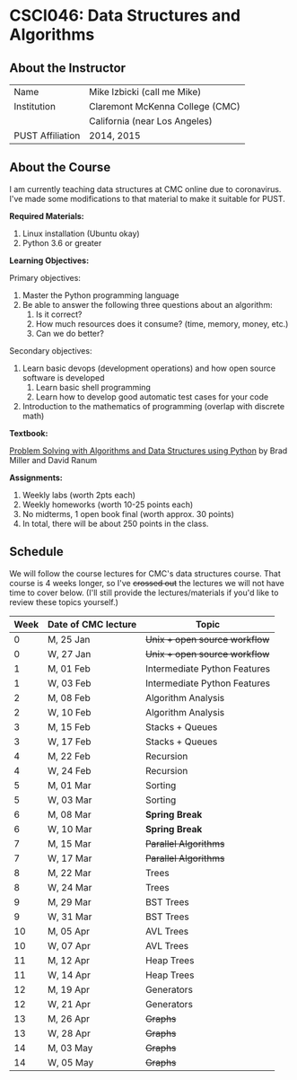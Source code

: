 # CSCI046: Data Structures and Algorithms

## About the Instructor

|||
| ----------------- | ----------------------------------------- |
| Name              | Mike Izbicki (call me Mike)               |
| Institution       | Claremont McKenna College (CMC)           |
|                   | California (near Los Angeles)             |
| PUST Affiliation  | 2014, 2015                                |

## About the Course

I am currently teaching data structures at CMC online due to coronavirus.
I've made some modifications to that material to make it suitable for PUST.

**Required Materials:**

1. Linux installation (Ubuntu okay)
1. Python 3.6 or greater

**Learning Objectives:**

Primary objectives:

1. Master the Python programming language
1. Be able to answer the following three questions about an algorithm:
    1. Is it correct?
    1. How much resources does it consume? (time, memory, money, etc.)
    1. Can we do better?

Secondary objectives:

1. Learn basic devops (development operations) and how open source software is developed
    1. Learn basic shell programming
    1. Learn how to develop good automatic test cases for your code
1. Introduction to the mathematics of programming (overlap with discrete math)

**Textbook:**

[Problem Solving with Algorithms and Data Structures using Python](https://runestone.academy/runestone/books/published/pythonds/index.html) by Brad Miller and David Ranum

**Assignments:**

1. Weekly labs (worth 2pts each)
1. Weekly homeworks (worth 10-25 points each)
1. No midterms, 1 open book final (worth approx. 30 points)
1. In total, there will be about 250 points in the class.

## Schedule

We will follow the course lectures for CMC's data structures course.
That course is 4 weeks longer, so I've ~~crossed out~~ the lectures we will not have time to cover below.
(I'll still provide the lectures/materials if you'd like to review these topics yourself.)

| Week | Date of CMC lecture | Topic                                                |
| ---- | ------------------- | ---------------------------------------------------- |
| 0    | M, 25 Jan           | ~~Unix + open source workflow~~                      |
| 0    | W, 27 Jan           | ~~Unix + open source workflow~~                      |
| 1    | M, 01 Feb           | Intermediate Python Features                         |
| 1    | W, 03 Feb           | Intermediate Python Features                         |
| 2    | M, 08 Feb           | Algorithm Analysis                                   | 
| 2    | W, 10 Feb           | Algorithm Analysis                                   | 
| 3    | M, 15 Feb           | Stacks + Queues                                      |
| 3    | W, 17 Feb           | Stacks + Queues                                      |
| 4    | M, 22 Feb           | Recursion                                            |
| 4    | W, 24 Feb           | Recursion                                            | 
| 5    | M, 01 Mar           | Sorting                                              |
| 5    | W, 03 Mar           | Sorting                                              |
| 6    | M, 08 Mar           | **Spring Break**                                     |
| 6    | W, 10 Mar           | **Spring Break**                                     |
| 7    | M, 15 Mar           | ~~Parallel Algorithms~~                              |
| 7    | W, 17 Mar           | ~~Parallel Algorithms~~                              |
| 8    | M, 22 Mar           | Trees                                                |
| 8    | W, 24 Mar           | Trees                                                |
| 9    | M, 29 Mar           | BST Trees                                            |
| 9    | W, 31 Mar           | BST Trees                                            |
| 10   | M, 05 Apr           | AVL Trees                                            |
| 10   | W, 07 Apr           | AVL Trees                                            |
| 11   | M, 12 Apr           | Heap Trees                                           |
| 11   | W, 14 Apr           | Heap Trees                                           |
| 12   | M, 19 Apr           | Generators                                           |
| 12   | W, 21 Apr           | Generators                                           |
| 13   | M, 26 Apr           | ~~Graphs~~                                           |
| 13   | W, 28 Apr           | ~~Graphs~~                                           |
| 14   | M, 03 May           | ~~Graphs~~                                           |
| 14   | W, 05 May           | ~~Graphs~~                                           |

